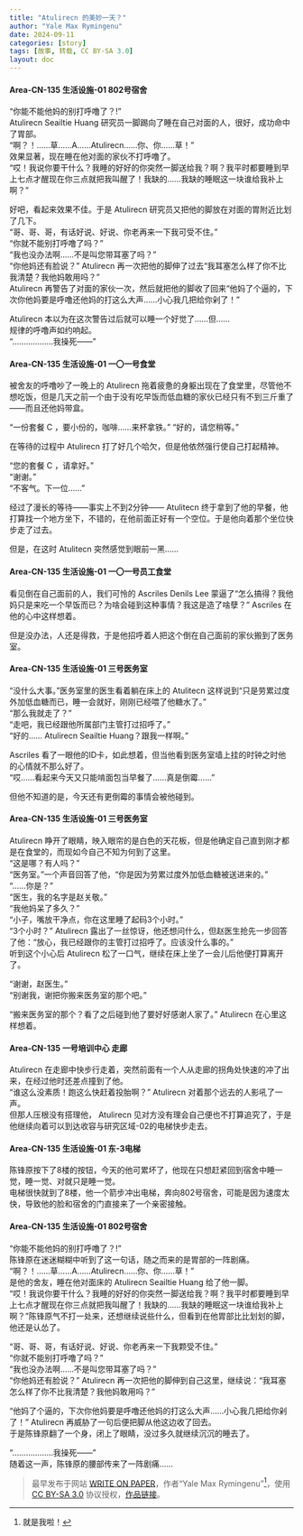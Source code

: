 ```yaml
---
title: "Atulirecn 的美妙一天？"
author: "Yale Max Rymingenu"
date: 2024-09-11
categories: [story]
tags: [故事, 转载, CC BY-SA 3.0]
layout: doc
---
```


#### Area-CN-135 生活设施-01 802号宿舍

“你能不能他妈的别打呼噜了？!”<br>
Atulirecn Seailtie Huang 研究员一脚踢向了睡在自己对面的人，很好，成功命中了胃部。<br>
“啊？！……草……A……Atulirecn……你、你……草！”<br>
效果显著，现在睡在他对面的家伙不打呼噜了。<br>
“哎！我说你要干什么？我睡的好好的你突然一脚送给我？啊？我平时都要睡到早上七点才醒现在你三点就把我叫醒了！我缺的……我缺的睡眠这一块谁给我补上啊？”

好吧，看起来效果不佳。于是 Atulirecn 研究员又把他的脚放在对面的胃附近比划了几下。<br>
“哥、哥、哥，有话好说、好说、你老再来一下我可受不住。”<br>
“你就不能别打呼噜了吗？”<br>
“我也没办法啊……不是叫您带耳塞了吗？”<br>
“你他妈还有脸说？” Atulirecn 再一次把他的脚伸了过去“我耳塞怎么样了你不比我清楚？我他妈敢用吗？”<br>
Atulirecn 再警告了对面的家伙一次，然后就把他的脚收了回来“他妈了个逼的，下次你他妈要是呼噜还他妈的打这么大声……小心我几把给你剁了！”

Atulirecn 本以为在这次警告过后就可以睡一个好觉了……但……<br>
规律的呼噜声如约响起。<br>
“………………我操死——”

#### Area-CN-135 生活设施-01 一〇一号食堂

被舍友的呼噜吵了一晚上的 Atulirecn 拖着疲惫的身躯出现在了食堂里，尽管他不想吃饭，但是几天之前一个由于没有吃早饭而低血糖的家伙已经只有不到三斤重了——而且还他妈带盒。

“一份套餐 C ，要小份的，咖啡……来杯拿铁。”
“好的，请您稍等。”

在等待的过程中 Atulirecn 打了好几个哈欠，但是他依然强行使自己打起精神。

“您的套餐 C ，请拿好。”<br>
“谢谢。”<br>
“不客气。下一位……”

经过了漫长的等待——事实上不到2分钟—— Atulitecn 终于拿到了他的早餐，他打算找一个地方坐下，不错的，在他前面正好有一个空位。于是他向着那个坐位快步走了过去。

但是，在这时 Atulitecn 突然感觉到眼前一黑……

#### Area-CN-135 生活设施-01 一〇一号员工食堂


看见倒在自己面前的人，我们可怜的 Ascriles Denils Lee 蒙逼了“怎么搞得？我他妈只是来吃一个早饭而已？为啥会碰到这种事情？我这是造了啥孽？” Ascriles 在他的心中这样想着。

但是没办法，人还是得救，于是他招呼着人把这个倒在自己面前的家伙搬到了医务室。

#### Area-CN-135 生活设施-01 三号医务室

“没什么大事。”医务室里的医生看着躺在床上的 Atulitecn 这样说到“只是劳累过度外加低血糖而已，睡一会就好，刚刚已经喂了他糖水了。”<br>
“那么我就走了？”<br>
“走吧，我已经跟他所属部门主管打过招呼了。”<br>
“好的…… Atulirecn Seailtie Huang？跟我一样啊。”

Ascriles 看了一眼他的ID卡，如此想着，但当他看到医务室墙上挂的时钟之时他的心情就不那么好了。<br>
“哎……看起来今天又只能啃面包当早餐了……真是倒霉……”

但他不知道的是，今天还有更倒霉的事情会被他碰到。

#### Area-CN-135 生活设施-01 三号医务室

Atulirecn 睁开了眼睛，映入眼帘的是白色的天花板，但是他确定自己直到刚才都是在食堂的，而现如今自己不知为何到了这里。<br>
“这是哪？有人吗？”<br>
“医务室。”一个声音回答了他，“你是因为劳累过度外加低血糖被送进来的。”<br>
“……你是？”<br>
“医生，我的名字是赵关敬。”<br>
“我他妈呆了多久？”<br>
“小子，嘴放干净点，你在这里睡了起码3个小时。”<br>
“3个小时？” Atulirecn 露出了一丝惊讶，他还想问什么，但赵医生抢先一步回答了他：“放心，我已经跟你的主管打过招呼了。应该没什么事的。”<br>
听到这个小心后 Atulirecn 松了一口气，继续在床上坐了一会儿后他便打算离开了。

“谢谢，赵医生。”<br>
“别谢我，谢把你搬来医务室的那个吧。”

“搬来医务室的那个？看了之后碰到他了要好好感谢人家了。” Atulirecn 在心里这样想着。

#### Area-CN-135 一号培训中心 走廊

Atulirecn 在走廊中快步行走着，突然前面有一个人从走廊的拐角处快速的冲了出来，在经过他时还差点撞到了他。<br>
“谁这么没素质！跑这么快赶着投胎啊？” Atulirecn 对着那个远去的人影吼了一声。<br>
但那人压根没有搭理他， Atulirecn 见对方没有理会自己便也不打算追究了，于是他继续向着可以到达收容与研究区域-02的电梯快步走去。

#### Area-CN-135 生活设施-01 东-3电梯

陈锋原按下了8楼的按钮，今天的他可累坏了，他现在只想赶紧回到宿舍中睡一觉，睡一觉、对就只是睡一觉。<br>
电梯很快就到了8楼，他一个箭步冲出电梯，奔向802号宿舍，可能是因为速度太快，导致他的脸和宿舍的门直接来了一个亲密接触。

#### Area-CN-135 生活设施-01 802号宿舍

“你能不能他妈的别打呼噜了？!”<br>
陈锋原在迷迷糊糊中听到了这一句话，随之而来的是胃部的一阵剧痛。<br>
“啊？！……草……A……Atulirecn……你、你……草！”<br>
是他的舍友，睡在他对面床的 Atulirecn Seailtie Huang 给了他一脚。<br>
“哎！我说你要干什么？我睡的好好的你突然一脚送给我？啊？我平时都要睡到早上七点才醒现在你三点就把我叫醒了！我缺的……我缺的睡眠这一块谁给我补上啊？”陈锋原气不打一处来，还想继续说些什么，但看到在他胃部比比划划的脚，他还是认怂了。

“哥、哥、哥，有话好说、好说、你老再来一下我颗受不住。”<br>
“你就不能别打呼噜了吗？”<br>
“我也没办法啊……不是叫您带耳塞了吗？”<br>
“你他妈还有脸说？” Atulirecn 再一次把他的脚伸到自己这里，继续说：“我耳塞怎么样了你不比我清楚？我他妈敢用吗？”

“他妈了个逼的，下次你他妈要是呼噜还他妈的打这么大声……小心我几把给你剁了！” Atulirecn 再威胁了一句后便把脚从他这边收了回去。<br>
于是陈锋原翻了一个身，闭上了眼睛，没过多久就继续沉沉的睡去了。

“………………我操死——”<br>
随着这一声，陈锋原的腰部传来了一阵剧痛……

> 最早发布于网站 [WRITE ON PAPER](https://write-on-paper.wikidot.com/)，作者“Yale Max Rymingenu”[^1]，使用 [CC BY-SA 3.0](https://creativecommons.org/licenses/by-sa/3.0/deed.zh-hans) 协议授权，[作品链接](https://write-on-paper.wikidot.com/atulirecn-s-wonderful-day)。

[^1]: 就是我啦！
